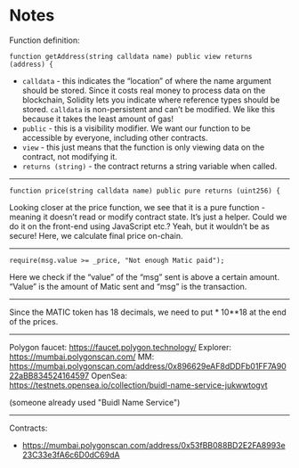 # Notes

Function definition:

```sol
function getAddress(string calldata name) public view returns (address) {
```

- `calldata` - this indicates the “location” of where the name argument should be stored. Since it costs real money to process data on the blockchain, Solidity lets you indicate where reference types should be stored. `calldata` is non-persistent and can’t be modified. We like this because it takes the least amount of gas!
- `public` - this is a visibility modifier. We want our function to be accessible by everyone, including other contracts.
- `view` - this just means that the function is only viewing data on the contract, not modifying it.
- `returns (string)` - the contract returns a string variable when called.

---

```sol
function price(string calldata name) public pure returns (uint256) {
```

Looking closer at the price function, we see that it is a pure function - meaning it doesn’t read or modify contract state. It’s just a helper. Could we do it on the front-end using JavaScript etc.? Yeah, but it wouldn’t be as secure! Here, we calculate final price on-chain.

---

```sol
require(msg.value >= _price, "Not enough Matic paid");
```

Here we check if the “value” of the “msg” sent is above a certain amount. “Value” is the amount of Matic sent and “msg” is the transaction.

---

Since the MATIC token has 18 decimals, we need to put \* 10\*\*18 at the end of the prices.

---

Polygon faucet: https://faucet.polygon.technology/
Explorer: https://mumbai.polygonscan.com/
MM: https://mumbai.polygonscan.com/address/0x896629eAF8dDDFb01FF7A9022aBB834524164597
OpenSea: https://testnets.opensea.io/collection/buidl-name-service-jukwwtogvt

(someone already used "Buidl Name Service")

---

Contracts:

- https://mumbai.polygonscan.com/address/0x53fBB088BD2E2FA8993e23C33e3fA6c6D0dC69dA
